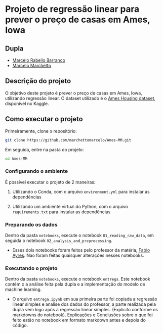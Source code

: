 
# Projeto de regressão linear para prever o preço de casas em Ames, Iowa

## Dupla

- [Marcelo Rabello Barranco](https://github.com/Maraba23)
- [Marcelo Marchetto](https://github.com/marchettomarcelo)

## Descrição do projeto

O objetivo deste projeto é prever o preço de casas em Ames, Iowa, utilizando regressão linear. O dataset utilizado é o [Ames Housing dataset](https://www.kaggle.com/c/house-prices-advanced-regression-techniques/data), disponível no Kaggle.


## Como executar o projeto

Primeiramente, clone o repositório:

```bash
git clone https://github.com/marchettomarcelo/Ames-MM.git
```

Em seguida, entre na pasta do projeto:

```bash
cd Ames-MM
```

### Configurando o ambiente

É possível executar o projeto de 2 maneiras:

1. Utilizando o Conda, com o arquivo `environment.yml` para instalar as dependências

2. Utilizando um ambiente virtual do Python, com o arquivo `requirements.txt` para instalar as dependências


### Preparando os dados

Dentro da pasta `notebooks`, execute o notebook `01_reading_raw_data`, em seguida o notebook `02_analysis_and_preprocessing`.

- Esses dois notebooks foram feitos pelo professor da matéria, [Fabio Ayres](https://github.com/FabioAyresInsper/ames). Nao foram feitas quaisquer alterações nesses notebooks.

### Executando o projeto

Dentro da pasta `notebooks`, execute o notebook `entrega`. Este notebook contém o a análise feita pela dupla e a implementação do modelo de machine learning.

- O arquivo `entrega.ipynb` em sua primeira parte foi copiada a regressão linear simples e analise dos dados do professor, a parte realizada pela dupla vem logo após a regressão linear simples. (Explicito conforme os markdowns do notebook). Explicações e Conclusões sobre o que foi feito estão no notebook em formato markdown antes e depois do código.